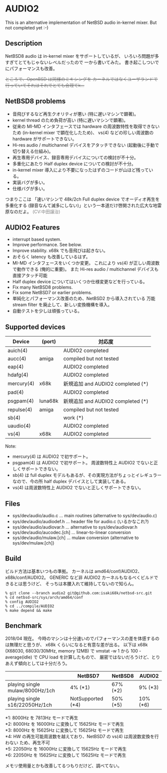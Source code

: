 AUDIO2
=====

This is an alternative implementation of NetBSD audio in-kernel mixer.
But not completed yet :-)

## Description

NetBSD8 audio は in-kernel mixer をサポートしているが、
いろいろ問題が多すぎてとてもじゃないレベルだったので
一から書いてみた。
書き起こしついでにパフォーマンスも改善。

~~<font color="#808080">ところで、OpenBSD は同様のミキシングを
カーネルではなくユーザランドで行っていてそれはそれでとても合理てk…</font>~~


## NetBSD8 problems

* 音飛びするなど再生クオリティが悪い (特に遅いマシンで顕著)。
* kernel thread のため負荷が高い (特に遅いマシンで顕著)。
* 従来の MI-MD インタフェースでは hardware の周波数特性を取得できないため
(in-kernel mixer で顕在化したため)、
vs(4) などの珍しい周波数の hardware がサポートできない。
* Hi-res audio / multichannel デバイスをアタッチできない
(起動後に手動で切り替える仕組み)。
* 再生専用デバイス、録音専用デバイスについての検討が不十分。
* 多重化にあたり Half duplex device についての検討が不十分。
* in-kernel mixer 導入により不要になったはずのコードが山ほど残っている。
* 実装バグが多い。
* 仕様バグが多い。

つまりここは
「速いマシンで 48k/2ch Full duplex device でオーディオ再生を多重化する
(録音なんて滅多にしない)」という一本道だけ啓開された広大な地雷原なのだよ。
<font color="#808080">(CV:中田譲治)</font>


## AUDIO2 Features

* interrupt based system.
* Improve performance.  See below.
* Improve stability.  x68k でも音飛びは起きない。
* おそらく latency も改善しているはず。
* MI-MD インタフェースをいくつか変更。
これにより vs(4) が正しい周波数で動作できる (俺的に重要)。
また Hi-res audio / multichannel デバイスも直接アタッチ可能
* Half duplex device についてはいくつか仕様変更などを行っている。
* Fix many NetBSD8 problems.
* Fix some NetBSD7 or earlier problems.
* 単純化とパフォーマンス改善のため、NetBSD2 から導入されている
万能 stream filter を廃止して、新しい変換機構を導入。
* 自動テストを少しは頑張っている。


## Supported devices
|Device	|(port)	|対応度
|-------|-------|-------|
|auich(4)	|	|AUDIO2 completed
|aucc(4)	|amiga|compiled but not tested
|eap(4)		|	|AUDIO2 completed
|hdafg(4)	|	|AUDIO2 completed
|mercury(4)	|x68k	|新規追加 and AUDIO2 completed (*)
|pad(4)		|	|AUDIO2 completed
|psgpam(4)	|luna68k|新規追加 and AUDIO2 completed (*)
|repulse(4)	|amiga|compiled but not tested
|sb(4)		|	|work (*)
|uaudio(4)	|	|AUDIO2 completed
|vs(4)		|x68k	|AUDIO2 completed

Note:
* mercury(4) は AUDIO2 で初サポート。
* psgpam(4) は AUDIO2 で初サポート。
周波数特性上 AUDIO2 でないと正しくサポートできない。
* sb(4) は full duplex モデルもあるが、その実現方法がちょっとイレギュラー
なので、今の所 half duplex デバイスとして実装してある。
* vs(4) は周波数特性上 AUDIO2 でないと正しくサポートできない。


## Files

* sys/dev/audio/audio.c … main routines (alternative to sys/dev/audio.c)
* sys/dev/audio/audiodef.h … header file for audio.c (いるかなこれ?)
* sys/dev/audio/audiovar.h … alternative to sys/dev/audiovar.h
* sys/dev/audio/aucodec.[ch] … linear-to-linear conversion
* sys/dev/audio/mulaw.[ch] … mulaw conversion (alternative to sys/dev/mulaw.[ch])


## Build

ビルド方法は基本いつもの準拠。
カーネルは amd64/conf/AUDIO2、x68k/conf/AUDIO2。
GENERIC など非 AUDIO2 カーネルもなるべくビルドできるとは思うけど、
そっちは本腰入れて維持してないので知らん。

```
% git clone --branch audio2 git@github.com:isaki68k/netbsd-src.git
% cd netbsd-src/sys/arch/amd64/conf
% config AUDIO2
% cd ../compile/AUDIO2
% make depend && make
```

## Benchmark

2018/04 現在。
今時のマシンは十分速いのでパフォーマンスの差を体感するのは無理だと思うが、
x68k くらいになると有意な差が出る。
以下は
x68k (X68030, 68030/30MHz, memory 12MB) で
vmstat -w 1 から 100 - average(idle) で CPU load を計算したもので、
厳密ではないだろうけど、とりあえず傾向としては十分だろう。

| |NetBSD7	|NetBSD8	| AUDIO2
|---|---|---|---|
|playing single mulaw/8000Hz/1ch	|4% (*1)	| 67% (*2)	| 9% (*3)
|playing single s16/22050Hz/1ch		|NotSupported (*4)| 50% (*5)	| 10% (*6)

 *1: 8000Hz を 7813Hz モードで再生  
 *2: 8000Hz を 16000Hz に変換して 15625Hz モードで再生  
 *3: 8000Hz を 15625Hz に変換して 15625Hz モードで再生  
 *4: HW の再生可能周波数を越えており、NetBSD7 の vs(4) は周波数変換を行わない
ため、再生不可  
 *5: 22050Hz を 16000Hz に変換して 15625Hz モードで再生  
 *6: 22050Hz を 15625Hz に変換して 15625Hz モードで再生  

メモリ使用量とかも改善してるつもりだけど、調べてない。

